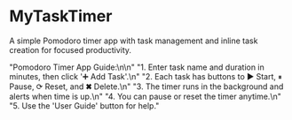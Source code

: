 # MyTaskTimer
A simple Pomodoro timer app with task management and inline task creation for focused productivity.

"Pomodoro Timer App Guide:\n\n"
"1. Enter task name and duration in minutes, then click '➕ Add Task'.\n"
"2. Each task has buttons to ▶ Start, ⏸ Pause, ⟳ Reset, and ✖ Delete.\n"
"3. The timer runs in the background and alerts when time is up.\n"
"4. You can pause or reset the timer anytime.\n"
"5. Use the 'User Guide' button for help."

